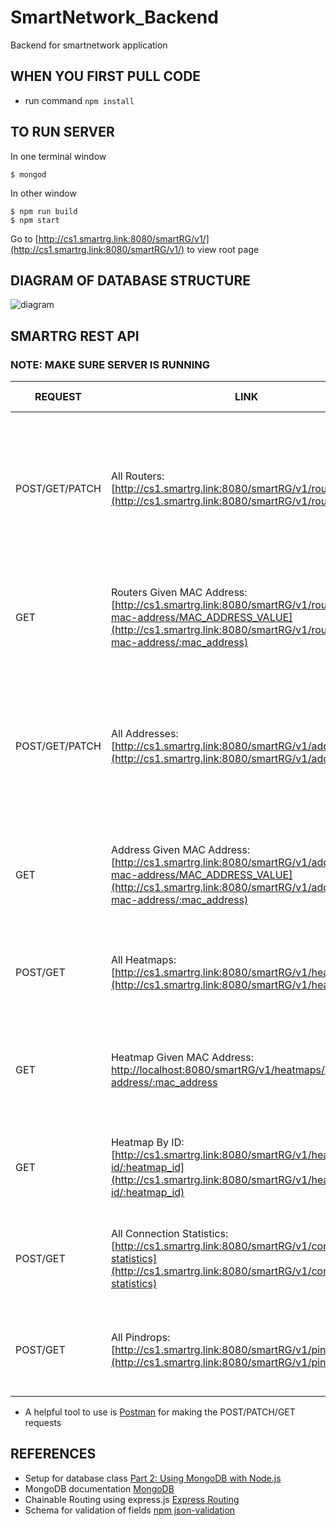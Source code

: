 # SmartNetwork_Backend
Backend for smartnetwork application

## WHEN YOU FIRST PULL CODE
* run command `npm install`

## TO RUN SERVER
In one terminal window
```
$ mongod
```
In other window
```
$ npm run build
$ npm start
```

Go to [http://cs1.smartrg.link:8080/smartRG/v1/](http://cs1.smartrg.link:8080/smartRG/v1/) to view root page

## DIAGRAM OF DATABASE STRUCTURE
![diagram](https://github.com/stefanagloginic/SmartNetwork_Backend/blob/master/image/backend_diagram.png)

## SMARTRG REST API
### NOTE: MAKE SURE SERVER IS RUNNING
| REQUEST | LINK | STATUS CODE |
| ------ | ------ | ------ |
| POST/GET/PATCH| All Routers: [http://cs1.smartrg.link:8080/smartRG/v1/routers](http://cs1.smartrg.link:8080/smartRG/v1/routers) | OK: 200 INVALID ENTRIES: 400 SERVER ERROR: 500 (Patch Only) NOT FOUND: 404|
| GET | Routers Given MAC Address: [http://cs1.smartrg.link:8080/smartRG/v1/routers/by-mac-address/MAC_ADDRESS_VALUE](http://cs1.smartrg.link:8080/smartRG/v1/routers/by-mac-address/:mac_address) | OK: 200 DATA NOT FOUND: 404 SERVER ERROR: 500 |
| POST/GET/PATCH | All Addresses: [http://cs1.smartrg.link:8080/smartRG/v1/addresses](http://cs1.smartrg.link:8080/smartRG/v1/addresses) | OK: 200 INVALID ENTRIES: 400 SERVER ERROR: 500 (Patch Only) NOT FOUND: 404 |
| GET | Address Given MAC Address: [http://cs1.smartrg.link:8080/smartRG/v1/addresses/by-mac-address/MAC_ADDRESS_VALUE](http://cs1.smartrg.link:8080/smartRG/v1/addresses/by-mac-address/:mac_address) | OK: 200 DATA NOT FOUND: 404 SERVER ERROR: 500 |
| POST/GET | All Heatmaps: [http://cs1.smartrg.link:8080/smartRG/v1/heatmaps](http://cs1.smartrg.link:8080/smartRG/v1/heatmaps) | OK: 200 INVALID ENTRIES: 400 SERVER ERROR: 500 |
| GET | Heatmap Given MAC Address: [http://localhost:8080/smartRG/v1/heatmaps/by-mac-address/:mac_address](http://cs1.smartrg.link:8080/smartRG/v1/heatmaps/by-mac-address/:mac_address) | OK: 200 DATA NOT FOUND: 404 SERVER ERROR: 500 |
| GET | Heatmap By ID: [http://cs1.smartrg.link:8080/smartRG/v1/heatmaps/by-id/:heatmap_id](http://cs1.smartrg.link:8080/smartRG/v1/heatmaps/by-id/:heatmap_id) | OK: 200 INVALID ENTRIES: 400 SERVER ERROR: 500 |
| POST/GET | All Connection Statistics: [http://cs1.smartrg.link:8080/smartRG/v1/connection-statistics](http://cs1.smartrg.link:8080/smartRG/v1/connection-statistics) | OK: 200 INVALID ENTRIES: 400 SERVER ERROR: 500 | 
| POST/GET | All Pindrops: [http://cs1.smartrg.link:8080/smartRG/v1/pindrops](http://cs1.smartrg.link:8080/smartRG/v1/pindrops) | OK: 200 INVALID ENTRIES: 400 SERVER ERROR: 500 |
* A helpful tool to use is [Postman](https://www.getpostman.com/) for making the POST/PATCH/GET requests

## REFERENCES 
* Setup for database class [Part 2: Using MongoDB with Node.js](https://www.mongodb.com/blog/post/the-modern-application-stack-part-2-using-mongodb-with-nodejs)
* MongoDB documentation [MongoDB](http://mongodb.github.io/node-mongodb-native/2.2/api/)
* Chainable Routing using express.js [Express Routing](https://expressjs.com/en/guide/routing.html)
* Schema for validation of fields [npm json-validation](https://npm.runkit.com/json-validation)
